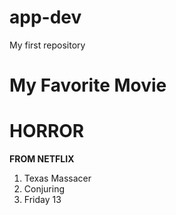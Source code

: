 # app-dev
My first repository
# My Favorite Movie
# HORROR


**FROM NETFLIX**
1. Texas Massacer
2. Conjuring
3. Friday 13
